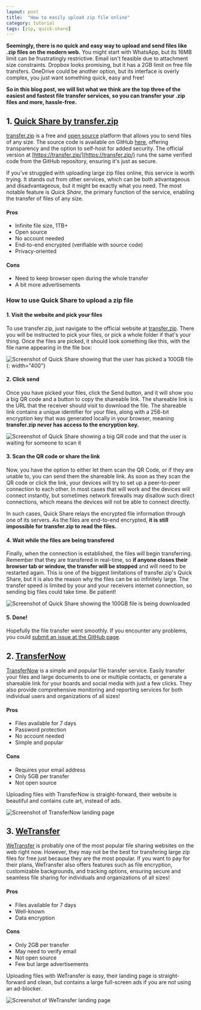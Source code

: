 ```yaml
---
layout: post
title:  "How to easily upload zip file online"
category: tutorial
tags: [zip, quick-share]
---
```

**Seemingly, there is no quick and easy way to upload and send files like .zip files on the modern web.** You might start with WhatsApp, but its 16MB limit can be frustratingly restrictive. Email isn't feasible due to attachment size constraints. Dropbox looks promising, but it has a 2GB limit on free file transfers. OneDrive could be another option, but its interface is overly complex, you just want something quick, easy and free!

**So in this blog post, we will list what we think are the top three of the easiest and fastest file transfer services, so you can transfer your .zip files and more, hassle-free.**

## **1. [Quick Share by transfer.zip](https://transfer.zip/quick-share)**

[transfer.zip](https://transfer.zip/) is a free and [open source](https://github.com/robinkarlberg/transfer.zip-web) platform that allows you to send files of any size. The source code is available on GitHub [here](https://github.com/robinkarlberg/transfer.zip-web), offering transparency and the option to self-host for added security. The official version at [https://transfer.zip/](https://transfer.zip/) runs the same verified code from the GitHub repository, ensuring it's just as secure.

If you've struggled with uploading large zip files online, this service is worth trying. It stands out from other services, which can be both advantageous and disadvantageous, but it might be exactly what you need. The most notable feature is *Quick Share*, the primary function of the service, enabling the transfer of files of any size. 

#### Pros
- Infinite file size, 1TB+
- Open source
- No account needed
- End-to-end encrypted (verifiable with source code)
- Privacy-oriented

#### Cons
- Need to keep browser open during the whole transfer
- A bit more advertisements

### How to use Quick Share to upload a zip file

#### **1. Visit the website and pick your files**

To use transfer.zip, just navigate to the official website at [transfer.zip](https://transfer.zip/). There you will be instructed to pick your files, or pick a whole folder if that's your thing. Once the files are picked, it should look something like this, with the file name appearing in the file box:

<!-- ![Quick Share landing page](/assets/img/quick-share-new.png){: width="400"} -->
![Screenshot of Quick Share showing that the user has picked a 100GB file](/assets/img/quick-share-100g.png){: width="400"}

#### **2. Click send**

Once you have picked your files, click the Send button, and it will show you a big QR code and a button to copy the shareable link. The shareable link is the URL that the receiver should visit to download the file. The shareable link contains a unique identifier for your files, along with a 256-bit encryption key that was generated locally in your browser, meaning **transfer.zip never has access to the encryption key.**

![Screenshot of Quick Share showing a big QR code and that the user is waiting for someone to scan it](/assets/img/quick-share-progress-1.png)

#### **3. Scan the QR code or share the link**

Now, you have the option to either let them scan the QR Code, or if they are unable to, you can send them the shareable link. As soon as they scan the QR code or click the link, your devices will try to set up a peer-to-peer connection to each other. In most cases that will work and the devices will connect instantly, but sometimes network firewalls may disallow such direct connections, which means the devices will not be able to connect directly. 

In such cases, Quick Share relays the encrypted file information through one of its servers. As the files are end-to-end encrypted, **it is still impossible for transfer.zip to read the files.**

#### **4. Wait while the files are being transfered**

Finally, when the connection is established, the files will begin transferring. Remember that they are transfered in real-time, so **if anyone closes their browser tab or window, the transfer will be stopped** and will need to be restarted again. This is one of the biggest limitations of transfer.zip's Quick Share, but it is also the reason why the files can be so infinitely large. The transfer speed is limited by your and your receivers internet connection, so sending big files could take time. Be patient!

![Screenshot of Quick Share showing the 100GB file is being downloaded](/assets/img/quick-share-progress-100g-3.png)

#### **5. Done!**

Hopefully the file transfer went smoothly. If you encounter any problems, you could [submit an issue at the GitHub page](https://github.com/robinkarlberg/transfer.zip-web/issues).

## **2. [TransferNow](https://transfernow.net/)**

[TransferNow](https://transfernow.net/) is a simple and popular file transfer service. Easily transfer your files and large documents to one or multiple contacts, or generate a shareable link for your boards and social media with just a few clicks. They also provide comprehensive monitoring and reporting services for both individual users and organizations of all sizes!

#### Pros
- Files available for 7 days
- Password protection
- No account needed
- Simple and popular

#### Cons
- Requires your email address
- Only 5GB per transfer
- Not open source

Uploading files with TransferNow is straight-forward, their website is beautiful and contains cute art, instead of ads.

![Screenshot of TransferNow landing page](/assets/img/transfernow.png)

## **3. [WeTransfer](https://wetransfer.com/)**

[WeTransfer](https://wetransfer.com/) is probably one of the most popular file sharing websites on the web right now. However, they may not be the best for transfering large zip files for free just because they are the most popular. If you want to pay for their plans, WeTransfer also offers features such as file encryption, customizable backgrounds, and tracking options, ensuring secure and seamless file sharing for individuals and organizations of all sizes!

#### Pros
- Files available for 7 days
- Well-known
- Data encryption

#### Cons
- Only 2GB per transfer
- May need to verify email
- Not open source
- Few but large advertisements

Uploading files with WeTransfer is easy, their landing page is straight-forward and clean, but contains a large full-screen ads if you are not using an ad-blocker.

![Screenshot of WeTransfer landing page](/assets/img/wetransfer.png)